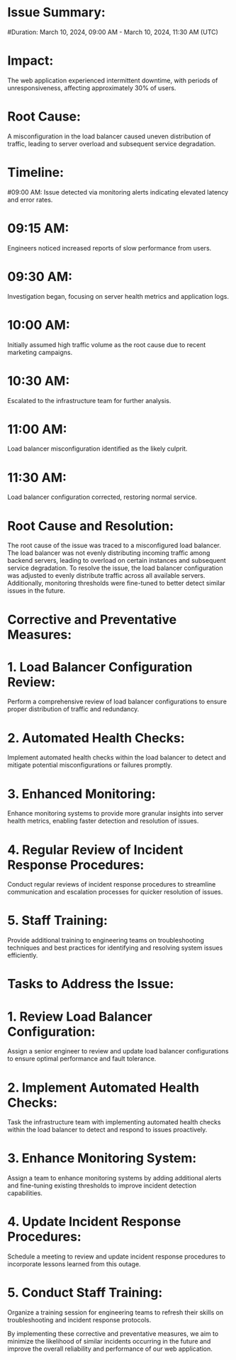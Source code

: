 # Issue Summary:
#Duration:
March 10, 2024, 09:00 AM - March 10, 2024, 11:30 AM (UTC)
# Impact:
The web application experienced intermittent downtime, with periods of unresponsiveness, affecting approximately 30% of users.
# Root Cause:
A misconfiguration in the load balancer caused uneven distribution of traffic, leading to server overload and subsequent service degradation.
# Timeline:
#09:00 AM:
Issue detected via monitoring alerts indicating elevated latency and error rates.
# 09:15 AM:
Engineers noticed increased reports of slow performance from users.
# 09:30 AM:
Investigation began, focusing on server health metrics and application logs.
# 10:00 AM:
Initially assumed high traffic volume as the root cause due to recent marketing campaigns.
# 10:30 AM:
Escalated to the infrastructure team for further analysis.
# 11:00 AM:
Load balancer misconfiguration identified as the likely culprit.
# 11:30 AM:
Load balancer configuration corrected, restoring normal service.
# Root Cause and Resolution:
The root cause of the issue was traced to a misconfigured load balancer. The load balancer was not evenly distributing incoming traffic among backend servers, leading to overload on certain instances and subsequent service degradation. 
To resolve the issue, the load balancer configuration was adjusted to evenly distribute traffic across all available servers. Additionally, monitoring thresholds were fine-tuned to better detect similar issues in the future.
# Corrective and Preventative Measures:
# 1. Load Balancer Configuration Review:
Perform a comprehensive review of load balancer configurations to ensure proper distribution of traffic and redundancy.
   
# 2. Automated Health Checks:
Implement automated health checks within the load balancer to detect and mitigate potential misconfigurations or failures promptly.
   
# 3. Enhanced Monitoring:
Enhance monitoring systems to provide more granular insights into server health metrics, enabling faster detection and resolution of issues.
# 4. Regular Review of Incident Response Procedures:
Conduct regular reviews of incident response procedures to streamline communication and escalation processes for quicker resolution of issues.
# 5. Staff Training:
Provide additional training to engineering teams on troubleshooting techniques and best practices for identifying and resolving system issues efficiently.
# Tasks to Address the Issue:
# 1. Review Load Balancer Configuration:
Assign a senior engineer to review and update load balancer configurations to ensure optimal performance and fault tolerance.
   
# 2. Implement Automated Health Checks:
Task the infrastructure team with implementing automated health checks within the load balancer to detect and respond to issues proactively.
   
# 3. Enhance Monitoring System:
Assign a team to enhance monitoring systems by adding additional alerts and fine-tuning existing thresholds to improve incident detection capabilities.
   
# 4. Update Incident Response Procedures:
Schedule a meeting to review and update incident response procedures to incorporate lessons learned from this outage.
   
# 5. Conduct Staff Training:
Organize a training session for engineering teams to refresh their skills on troubleshooting and incident response protocols.

By implementing these corrective and preventative measures, we aim to minimize the likelihood of similar incidents occurring in the future and improve the overall reliability and performance of our web application.
